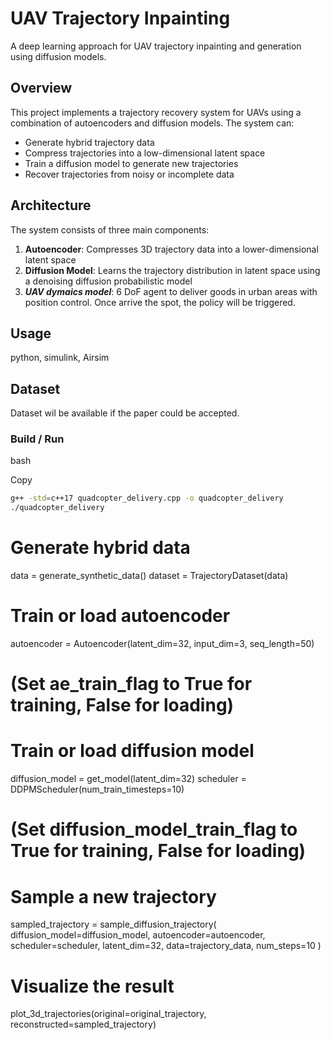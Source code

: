 # UAV Trajectory Inpainting

A deep learning approach for UAV trajectory inpainting and generation using diffusion models.

## Overview

This project implements a trajectory recovery system for UAVs using a combination of autoencoders and diffusion models. The system can:

- Generate hybrid trajectory data
- Compress trajectories into a low-dimensional latent space
- Train a diffusion model to generate new trajectories
- Recover trajectories from noisy or incomplete data

## Architecture

The system consists of three main components:

1. **Autoencoder**: Compresses 3D trajectory data into a lower-dimensional latent space
2. **Diffusion Model**: Learns the trajectory distribution in latent space using a denoising diffusion probabilistic model
3. ***UAV dymaics model***: 6 DoF agent to deliver goods in urban areas with position control. Once arrive the spot, the policy will be triggered.

## Usage

python, simulink, Airsim

## Dataset

Dataset wil be available if the paper could be accepted.

### Build / Run

bash

Copy

```bash
g++ -std=c++17 quadcopter_delivery.cpp -o quadcopter_delivery
./quadcopter_delivery
```

# Generate hybrid data

data = generate_synthetic_data()
dataset = TrajectoryDataset(data)

# Train or load autoencoder

autoencoder = Autoencoder(latent_dim=32, input_dim=3, seq_length=50)

# (Set ae_train_flag to True for training, False for loading)

# Train or load diffusion model

diffusion_model = get_model(latent_dim=32)
scheduler = DDPMScheduler(num_train_timesteps=10)

# (Set diffusion_model_train_flag to True for training, False for loading)

# Sample a new trajectory

sampled_trajectory = sample_diffusion_trajectory(
    diffusion_model=diffusion_model,
    autoencoder=autoencoder,
    scheduler=scheduler,
    latent_dim=32,
    data=trajectory_data,
    num_steps=10
)

# Visualize the result

plot_3d_trajectories(original=original_trajectory, reconstructed=sampled_trajectory)
